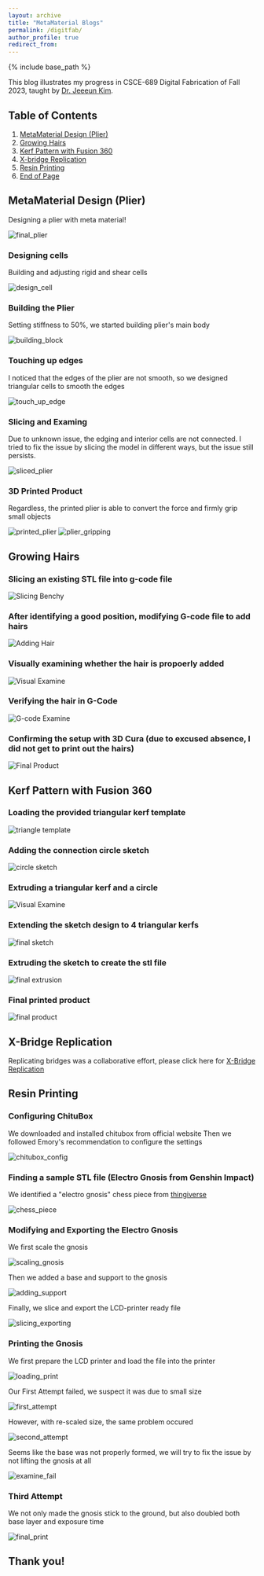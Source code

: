 ```yaml
---
layout: archive
title: "MetaMaterial Blogs"
permalink: /digitfab/
author_profile: true
redirect_from:
---
```


{% include base_path %}

This blog illustrates my progress in CSCE-689 Digital Fabrication of Fall 2023, taught by [Dr. Jeeeun Kim](http://www.jeeeunkim.com/).

## Table of Contents

1. [MetaMaterial Design (Plier)](#metamaterial-design-plier)
2. [Growing Hairs](#growing-hairs)
3. [Kerf Pattern with Fusion 360](#kerf-pattern-with-fusion-360)
4. [X-bridge Replication](#x-bridge-replication)
5. [Resin Printing](#resin-printing)
6. [End of Page](#thank-you)

## MetaMaterial Design (Plier)

Designing a plier with meta material!

![final_plier](<../images/digitfab/final_view.png>)

### Designing cells

Building and adjusting rigid and shear cells

![design_cell](<../images/digitfab/design_cell.png>)

### Building the Plier

Setting stiffness to 50%, we started building plier's main body

![building_block](<../images/digitfab/Building blocks.png>)

### Touching up edges

I noticed that the edges of the plier are not smooth, so we designed triangular cells to smooth the edges

![touch_up_edge](<../images/digitfab/touch_up_edge.png>)

### Slicing and Examing

Due to unknown issue, the edging and interior cells are not connected. I tried to fix the issue by slicing the model in different ways, but the issue still persists.

![sliced_plier](<../images/digitfab/sliced_plier.png>)

### 3D Printed Product

Regardless, the printed plier is able to convert the force and firmly grip small objects

![printed_plier](<../images/digitfab/printed_plier.jpg>)
![plier_gripping](<../images/digitfab/printed_plier_2.jpg>)

## Growing Hairs

### Slicing an existing STL file into g-code file

![Slicing Benchy](<../images/digitfab/hair_1.png>)

### After identifying a good position, modifying G-code file to add hairs

![Adding Hair](<../images/digitfab/hair_2.png>)

### Visually examining whether the hair is propoerly added

![Visual Examine](<../images/digitfab/hair_3.png>)

### Verifying the hair in G-Code

![G-code Examine](<../images/digitfab/hair_4.png>)

### Confirming the setup with 3D Cura (due to excused absence, I did not get to print out the hairs)

![Final Product](<../images/digitfab/hair_5.png>)

## Kerf Pattern with Fusion 360

### Loading the provided triangular kerf template

![triangle template](<../images/digitfab/kerf_1.png>)

### Adding the connection circle sketch

![circle sketch](<../images/digitfab/kerf_2.png>)

### Extruding a triangular kerf and a circle

![Visual Examine](<../images/digitfab/kerf_3.png>)

### Extending the sketch design to 4 triangular kerfs

![final sketch](<../images/digitfab/kerf_4.png>)

### Extruding the sketch to create the stl file

![final extrusion](<../images/digitfab/kerf_5.png>)

### Final printed product

![final product](<../images/digitfab/kerf_6.png>)

## X-Bridge Replication

Replicating bridges was a collaborative effort, please click here for [X-Bridge Replication](https://people.tamu.edu/~yijinfang/csce689/Xbridge.html)

## Resin Printing

### Configuring ChituBox

We downloaded and installed chitubox from official website
Then we followed Emory's recommendation to configure the settings

![chitubox_config](<../images/digitfab/resin_print/chitubox_config.jpg>)

### Finding a sample STL file (Electro Gnosis from Genshin Impact)

We identified a "electro gnosis" chess piece from [thingiverse](https://www.thingiverse.com/thing:5662266)

![chess_piece](<../images/digitfab/resin_print/gnosis_thingiverse.png>)

### Modifying and Exporting the Electro Gnosis

We first scale the gnosis

![scaling_gnosis](<../images/digitfab/resin_print/scaling_gnosis.png>)

Then we added a base and support to the gnosis

![adding_support](<../images/digitfab/resin_print/adding_support.png>)

Finally, we slice and export the LCD-printer ready file

![slicing_exporting](<../images/digitfab/resin_print/slicing_exporting.png>)

### Printing the Gnosis

We first prepare the LCD printer and load the file into the printer

![loading_print](<../images/digitfab/resin_print/loading_print.jpg>)

Our First Attempt failed, we suspect it was due to small size

![first_attempt](<../images/digitfab/resin_print/first_attempt.jpg>)

However, with re-scaled size, the same problem occured

![second_attempt](<../images/digitfab/resin_print/second_attempt.jpg>)

Seems like the base was not properly formed, we will try to fix the issue by not lifting the gnosis at all

![examine_fail](<../images/digitfab/resin_print/examine_fail.jpg>)

### Third Attempt

We not only made the gnosis stick to the ground, but also doubled both base layer and exposure time

![final_print](<../images/digitfab/resin_print/final_print.jpg>)

## Thank you!
